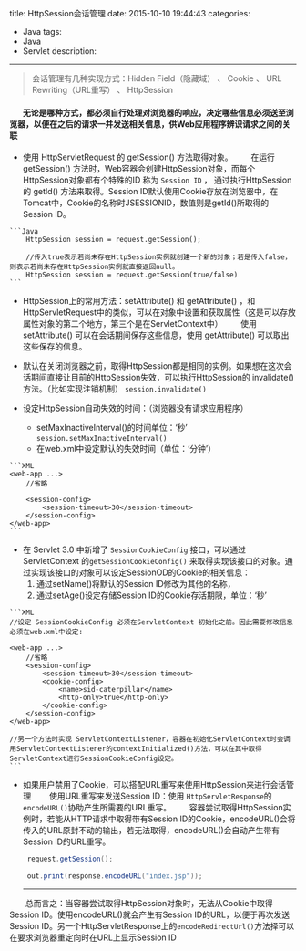 ﻿title: HttpSession会话管理
date: 2015-10-10 19:44:43
categories: 
- Java
tags: 
- Java
- Servlet
description: 
---
> 会话管理有几种实现方式：Hidden Field（隐藏域） 、 Cookie 、 URL Rewriting（URL重写） 、 HttpSession

#### &#160; &#160; &#160; &#160;无论是哪种方式，都必须自行处理对浏览器的响应，决定哪些信息必须送至浏览器，以便在之后的请求一并发送相关信息，供Web应用程序辨识请求之间的关联

+  使用 HttpServletRequest 的 getSession() 方法取得对象。
    　　在运行 getSession() 方法时，Web容器会创建HttpSession对象，而每个HttpSession对象都有个特殊的ID 称为 `Session ID` ， 通过执行HttpSession的 getId() 方法来取得。Session ID默认使用Cookie存放在浏览器中，在Tomcat中，Cookie的名称时JSESSIONID，数值则是getId()所取得的Session ID。
>   
    ```Java
        HttpSession session = request.getSession();
        
        //传入true表示若尚未存在HttpSession实例就创建一个新的对象；若是传入false，则表示若尚未存在HttpSession实例就直接返回null。
        HttpSession session = request.getSession(true/false)
    ```
+  HttpSession上的常用方法：setAttribute() 和 getAttribute() ，和HttpServletRequest中的类似，可以在对象中设置和获取属性（这是可以存放属性对象的第二个地方，第三个是在ServletContext中）
     　　使用  setAttribute()  可以在会话期间保存这些信息，使用 getAttribute() 可以取出这些保存的信息。

+  默认在关闭浏览器之前，取得HttpSession都是相同的实例。如果想在这次会话期间直接让目前的HttpSession失效，可以执行HttpSession的 invalidate() 方法。（比如实现注销机制）
    ``session.invalidate()``
+  设定HttpSession自动失效的时间：（浏览器没有请求应用程序）
    * setMaxInactiveInterval()的时间单位：‘秒’
    ``session.setMaxInactiveInterval()``
    * 在web.xml中设定默认的失效时间（单位：‘分钟’）
>   
    ```XML
    <web-app ...>
        //省略
        
        <session-config>
            <session-timeout>30</session-timeout>
        </session-config>
    </web-app>
    ```
+  在 Servlet 3.0 中新增了 ``SessionCookieConfig`` 接口，可以通过 ServletContext 的``getSessionCookieConfig()`` 来取得实现该接口的对象。通过实现该接口的对象可以设定SessionOD的Cookie的相关信息：
    1. 通过setName()将默认的Session ID修改为其他的名称，
    2. 通过setAge()设定存储Session ID的Cookie存活期限，单位：‘秒’
>   
    ```XML
    //设定 SessionCookieConfig 必须在ServletContext 初始化之前。因此需要修改信息必须在web.xml中设定:
    
    <web-app ...>
        //省略
        <session-config>
            <session-timeout>30</session-timeout>
            <cookie-config>
                <name>sid-caterpillar</name>
                <http-only>true</http-only>
            </cookie-config>
        </session-config>
    </web-app>
    
    //另一个方法时实现 ServletContextListener，容器在初始化ServletContext时会调用ServletContextListener的contextInitialized()方法，可以在其中取得ServletContext进行SessionCookieConfig设定。
    ```
+  如果用户禁用了Cookie，可以搭配URL重写来使用HttpSession来进行会话管理
    　　使用URL重写来发送Session ID：使用 ``HttpServletResponse``的``encodeURL()``协助产生所需要的URL重写。
    　　容器尝试取得HttpSession实例时，若能从HTTP请求中取得带有Session ID的Cookie，encodeURL()会将传入的URL原封不动的输出，若无法取得，encodeURL()会自动产生带有Session ID的URL重写。
    ```Java
     request.getSession();
     
     out.print(response.encodeURL("index.jsp"));
    ```

    ---
　　总而言之：当容器尝试取得HttpSession对象时，无法从Cookie中取得Session ID。使用encodeURL()就会产生有Session ID的URL，以便于再次发送Session ID。另一个HttpServletResponse上的``encodeRedirectUrl()``方法择可以在要求浏览器重定向时在URL上显示Session ID
